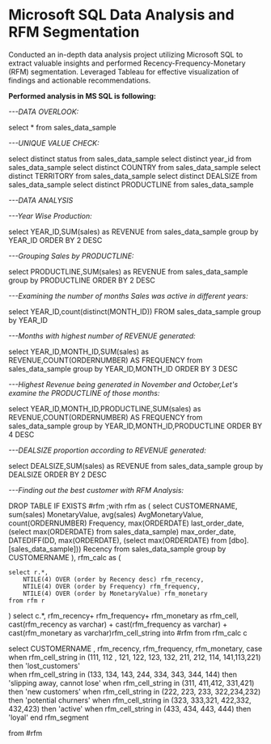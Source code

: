 # Microsoft SQL Data Analysis and RFM Segmentation


Conducted an in-depth data analysis project utilizing Microsoft SQL to extract valuable insights and performed Recency-Frequency-Monetary (RFM) segmentation. Leveraged Tableau for effective visualization of findings and actionable recommendations.

**Performed analysis in MS SQL is following:**


_---DATA OVERLOOK:_

select * from sales_data_sample

_---UNIQUE VALUE CHECK:_

select distinct status from sales_data_sample
select distinct year_id from sales_data_sample
select distinct COUNTRY from sales_data_sample
select distinct TERRITORY from sales_data_sample
select distinct DEALSIZE from sales_data_sample
select distinct PRODUCTLINE from sales_data_sample

_---DATA ANALYSIS_


_---Year Wise Production:_

select YEAR_ID,SUM(sales) as REVENUE
from sales_data_sample
group by YEAR_ID
ORDER BY 2 DESC

_---Grouping Sales by PRODUCTLINE:_

select PRODUCTLINE,SUM(sales) as REVENUE
from sales_data_sample
group by PRODUCTLINE
ORDER BY 2 DESC

_---Examining the number of months Sales was active in different years:_

select YEAR_ID,count(distinct(MONTH_ID)) FROM sales_data_sample
group by YEAR_ID



_---Months with highest number of REVENUE generated:_

select YEAR_ID,MONTH_ID,SUM(sales) as REVENUE,COUNT(ORDERNUMBER) AS FREQUENCY
from sales_data_sample
group by YEAR_ID,MONTH_ID
ORDER BY 3 DESC


_---Highest Revenue being generated in November and October,Let's examine the PRODUCTLINE of those months:_

select YEAR_ID,MONTH_ID,PRODUCTLINE,SUM(sales) as REVENUE,COUNT(ORDERNUMBER) AS FREQUENCY
from sales_data_sample
group by YEAR_ID,MONTH_ID,PRODUCTLINE
ORDER BY 4 DESC




_---DEALSIZE proportion according to REVENUE generated:_

select DEALSIZE,SUM(sales) as REVENUE
from sales_data_sample
group by DEALSIZE
ORDER BY 2 DESC


_---Finding out the best customer with RFM Analysis:_


DROP TABLE IF EXISTS #rfm
;with rfm as 
(
	select 
		CUSTOMERNAME, 
		sum(sales) MonetaryValue,
		avg(sales) AvgMonetaryValue,
		count(ORDERNUMBER) Frequency,
		max(ORDERDATE) last_order_date,
		(select max(ORDERDATE) from sales_data_sample) max_order_date,
		DATEDIFF(DD, max(ORDERDATE), (select max(ORDERDATE) from [dbo].[sales_data_sample])) Recency
	from sales_data_sample
	group by CUSTOMERNAME
),
rfm_calc as
(

	select r.*,
		NTILE(4) OVER (order by Recency desc) rfm_recency,
		NTILE(4) OVER (order by Frequency) rfm_frequency,
		NTILE(4) OVER (order by MonetaryValue) rfm_monetary
	from rfm r
)
select 
	c.*, rfm_recency+ rfm_frequency+ rfm_monetary as rfm_cell,
	cast(rfm_recency as varchar) + cast(rfm_frequency as varchar) + cast(rfm_monetary  as varchar)rfm_cell_string
into #rfm
from rfm_calc c

select CUSTOMERNAME , rfm_recency, rfm_frequency, rfm_monetary,
	case 
		when rfm_cell_string in (111, 112 , 121, 122, 123, 132, 211, 212, 114, 141,113,221) then 'lost_customers'  
		when rfm_cell_string in (133, 134, 143, 244, 334, 343, 344, 144) then 'slipping away, cannot lose' 
		when rfm_cell_string in (311, 411,412, 331,421) then 'new customers'
		when rfm_cell_string in (222, 223, 233, 322,234,232) then 'potential churners'
		when rfm_cell_string in (323, 333,321, 422,332, 432,423) then 'active' 
		when rfm_cell_string in (433, 434, 443, 444) then 'loyal'
	end rfm_segment

from #rfm

